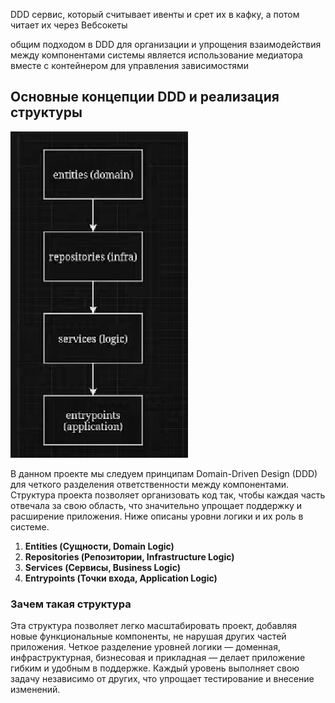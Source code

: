 DDD сервис, который считывает ивенты и срет их в кафку, а потом читает их через Вебсокеты


общим подходом в DDD для организации и упрощения взаимодействия между компонентами системы является использование медиатора вместе с контейнером для управления зависимостями


## Основные концепции DDD и реализация структуры
![img.png](imgs_expl/imgs/img.png)

В данном проекте мы следуем принципам Domain-Driven Design (DDD) для четкого разделения ответственности между компонентами. Структура проекта позволяет организовать код так, чтобы каждая часть отвечала за свою область, что значительно упрощает поддержку и расширение приложения. Ниже описаны уровни логики и их роль в системе.
1. **Entities (Сущности, Domain Logic)**
2. **Repositories (Репозитории, Infrastructure Logic)**
3. **Services (Сервисы, Business Logic)**
4. **Entrypoints (Точки входа, Application Logic)**

   
### Зачем такая структура

Эта структура позволяет легко масштабировать проект, добавляя новые функциональные компоненты, не нарушая других частей приложения. Четкое разделение уровней логики — доменная, инфраструктурная, бизнесовая и прикладная — делает приложение гибким и удобным в поддержке. Каждый уровень выполняет свою задачу независимо от других, что упрощает тестирование и внесение изменений.


